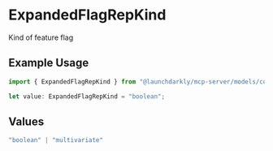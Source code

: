 # ExpandedFlagRepKind

Kind of feature flag

## Example Usage

```typescript
import { ExpandedFlagRepKind } from "@launchdarkly/mcp-server/models/components";

let value: ExpandedFlagRepKind = "boolean";
```

## Values

```typescript
"boolean" | "multivariate"
```